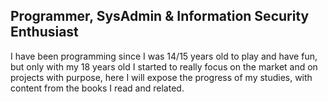 Programmer, SysAdmin & Information Security Enthusiast
--------------------

I have been programming since I was 14/15 years old to play and have fun, but only with my 18 years old I started to really focus on the market and on projects with purpose, here I will expose the progress of my studies, with content from the books I read and related.
